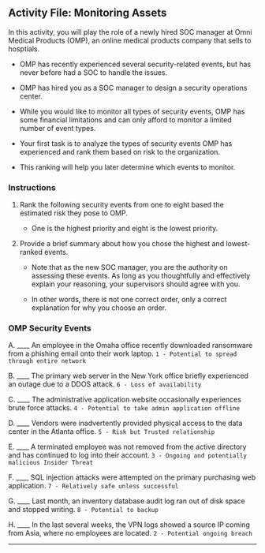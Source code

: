 ## Activity File: Monitoring Assets

In this activity, you will play the role of a newly hired SOC manager at Omni Medical Products (OMP), an online medical products company that sells to hosptials.

- OMP has recently experienced several security-related events, but has never before had a SOC to handle the issues. 

- OMP has  hired you as a SOC manager to design a security operations center. 

- While you would like to monitor all types of security events, OMP has some financial limitations and can only afford to monitor a limited number of event types.

- Your first task is to analyze the types of security events OMP has experienced and rank them based on risk to the organization.

- This ranking will help you later determine which events to monitor.

### Instructions

1. Rank the following security events from one to eight based the estimated risk they pose to OMP.
   - One is the highest priority and eight is the lowest priority. 

2. Provide a brief summary about how you chose the highest and lowest-ranked events.  

    - Note that as the new SOC manager, you are the authority on assessing these events. As long as you thoughtfully and effectively explain your reasoning, your supervisors should agree with you.

    - In other words, there is not one correct order, only a correct explanation for why you choose an order.  


### OMP Security Events

  A. ____ An employee in the Omaha office recently downloaded ransomware from a phishing email onto their work laptop. `1 - Potential to spread through entire network`

  B. ____ The primary web server in the New York office briefly experienced an outage due to a DDOS attack. `6 - Loss of availability`

  C. ____ The administrative application website occasionally experiences brute force attacks. `4 - Potential to take admin application offline`

  D. ____ Vendors were inadvertently provided physical access to the data center in the Atlanta office. `5 - Risk but Trusted relationship`

  E. ____ A terminated employee was not removed from the active directory and has continued to log into their account. `3 - Ongoing and potentially malicious Insider Threat`

  F. ____ SQL injection attacks were attempted on the primary purchasing web application. `7 - Relatively safe unless successful`

  G. ____ Last month, an inventory database audit log ran out of disk space and stopped writing. `8 - Potential to backup`

  H. ____ In the last several weeks, the VPN logs showed a source IP coming from Asia, where no employees are located. `2 - Potential ongoing breach`

---

